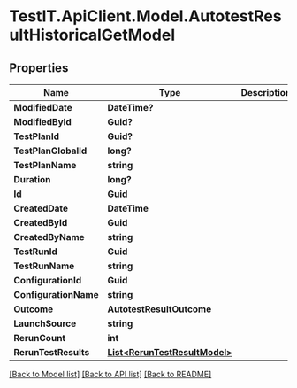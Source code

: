 # TestIT.ApiClient.Model.AutotestResultHistoricalGetModel

## Properties

Name | Type | Description | Notes
------------ | ------------- | ------------- | -------------
**ModifiedDate** | **DateTime?** |  | [optional] 
**ModifiedById** | **Guid?** |  | [optional] 
**TestPlanId** | **Guid?** |  | [optional] 
**TestPlanGlobalId** | **long?** |  | [optional] 
**TestPlanName** | **string** |  | [optional] 
**Duration** | **long?** |  | [optional] 
**Id** | **Guid** |  | 
**CreatedDate** | **DateTime** |  | 
**CreatedById** | **Guid** |  | 
**CreatedByName** | **string** |  | 
**TestRunId** | **Guid** |  | 
**TestRunName** | **string** |  | [optional] 
**ConfigurationId** | **Guid** |  | 
**ConfigurationName** | **string** |  | 
**Outcome** | **AutotestResultOutcome** |  | 
**LaunchSource** | **string** |  | [optional] 
**RerunCount** | **int** |  | 
**RerunTestResults** | [**List&lt;RerunTestResultModel&gt;**](RerunTestResultModel.md) |  | 

[[Back to Model list]](../README.md#documentation-for-models) [[Back to API list]](../README.md#documentation-for-api-endpoints) [[Back to README]](../README.md)

